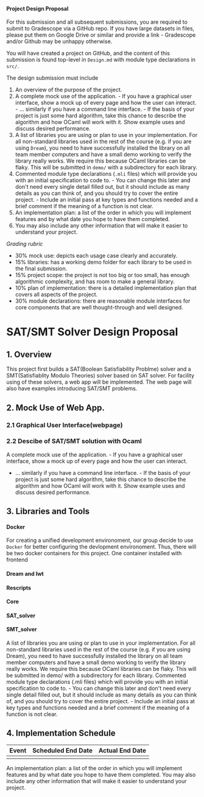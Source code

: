 #### Project Design Proposal

For this submission and all subsequent submissions, you are required to submit to Gradescope via a GitHub repo. If you have large datasets in files, please put them on Google Drive or similar and provide a link - Gradescope and/or Github may be unhappy otherwise.

You will have created a project on GitHub, and the content of this submission is found top-level in `Design.md` with module type declarations in `src/`.

The design submission must include
  1. An overview of the purpose of the project.
  2. A complete mock use of the application.
    - If you have a graphical user interface, show a mock up of every page and how the user can interact.
    - ... similarly if you have a command line interface.
    - If the basis of your project is just some hard algorithm, take this chance to describe the algorithm and how OCaml will work with it. Show example uses and discuss desired performance.
  3. A list of libraries you are using or plan to use in your implementation. For all non-standard libraries used in the rest of the course (e.g. if you are using `Dream`), you need to have successfully installed the library on all team member computers and have a small demo working to verify the library really works. We require this because OCaml libraries can be flaky. This will be submitted in `demo/` with a subdirectory for each library.
  4. Commented module type declarations (`.mli` files) which will provide you with an initial specification to code to.
    - You can change this later and don't need every single detail filled out, but it should include as many details as you can think of, and you should try to cover the entire project.
    - Include an initial pass at key types and functions needed and a brief comment if the meaning of a function is not clear.
  5. An implementation plan: a list of the order in which you will implement features and by what date you hope to have them completed.
  6. You may also include any other information that will make it easier to understand your project.

*Grading rubric*

* 30% mock use: depicts each usage case clearly and accurately.
* 15% libraries: has a working demo folder for each library to be used in the final submission.
* 15% project scope: the project is not too big or too small, has enough algorithmic complexity, and has room to make a general library.
* 10% plan of implementation: there is a detailed implementation plan that covers all aspects of the project.
* 30% module declarations: there are reasonable module interfaces for core components that are well thought-through and well designed.


# SAT/SMT Solver Design Proposal
## 1. Overview
This project first builds a SAT(Boolean Satisfiability Problme) solver and a SMT(Satisfiablity Modulo Theories) solver based on SAT solver. For facility using of these solvers, a web app will be implemented. The web page will also have examples introducing SAT/SMT problems.

## 2. Mock Use of Web App.
### 2.1 Graphical User Interface(webpage)
### 2.2 Descibe of SAT/SMT solution with Ocaml




A complete mock use of the application. - If you have a graphical user interface, show a mock up of every page and how the user can interact.
 - ... similarly if you have a command line interface. - If the basis of your project is just some hard algorithm, take this chance to describe the algorithm and how OCaml will work with it. Show example uses and discuss desired performance.

## 3. Libraries and Tools
#### Docker

For creating a unified development environoment, our group decide to use `Docker` for better configuring the devlopment environoment. Thus, there will be two docker containers for this project. One container installed with frontend 

#### Dream and lwt 
#### Rescripts
#### Core
#### SAT_solver
 
#### SMT_solver
A list of libraries you are using or plan to use in your implementation. For all non-standard libraries used in the rest of the course (e.g. if you are using Dream), you need to have successfully installed the library on all team member computers and have a small demo working to verify the library really works. We require this because OCaml libraries can be flaky. This will be submitted in demo/ with a subdirectory for each library.
Commented module type declarations (.mli files) which will provide you with an initial specification to code to. - You can change this later and don't need every single detail filled out, but it should include as many details as you can think of, and you should try to cover the entire project. - Include an initial pass at key types and functions needed and a brief comment if the meaning of a function is not clear.

## 4. Implementation Schedule
Event|Scheduled End Date|Actual End Date|
|-|-|-|
||||


An implementation plan: a list of the order in which you will implement features and by what date you hope to have them completed.
You may also include any other information that will make it easier to understand your project.